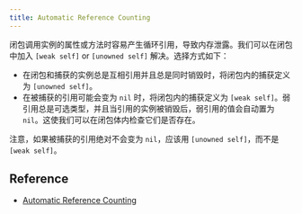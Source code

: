 ```yaml
---
title: Automatic Reference Counting
---
```


闭包调用实例的属性或方法时容易产生循环引用，导致内存泄露。我们可以在闭包中加入 `[weak self]` or `[unowned self]` 解决。选择方式如下：

- 在闭包和捕获的实例总是互相引用并且总是同时销毁时，将闭包内的捕获定义为 `[unowned self]`。
- 在被捕获的引用可能会变为 `nil` 时，将闭包内的捕获定义为 `[weak self]`。弱引用总是可选类型，并且当引用的实例被销毁后，弱引用的值会自动置为 `nil`。这使我们可以在闭包体内检查它们是否存在。

注意，如果被捕获的引用绝对不会变为 `nil`，应该用 `[unowned self]`，而不是 `[weak self]`。

## Reference

- [Automatic Reference Counting](https://docs.swift.org/swift-book/LanguageGuide/AutomaticReferenceCounting.html)

